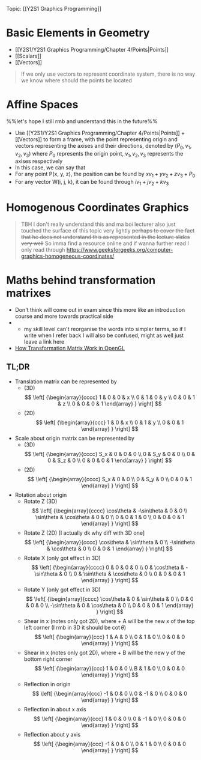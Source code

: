 Topic: [[Y2S1 Graphics Programming]]

# Basic Elements in Geometry
- [[Y2S1/Y2S1 Graphics Programming/Chapter 4/Points|Points]]
- [[Scalars]]
- [[Vectors]]
> If we only use vectors to represent coordinate system, there is no way we know where should the points be located

# Affine Spaces
%%let's hope I still rmb and understand this in the future%%
- Use [[Y2S1/Y2S1 Graphics Programming/Chapter 4/Points|Points]] + [[Vectors]] to form a frame, with the point representing origin and vectors representing the axises and their directions, denoted by $(P_0, v_1, v_2, v_3)$ where $P_0$ represents the origin point, $v_1, v_2, v_3$ represents the axises respectively
- In this case, we can say that
- For any point P(x, y, z), the position can be found by $xv_1 + yv_2 + zv_3 + P_0$
- For any vector W(i, j, k), it can be found through $iv_1 + jv_2 + kv_3$

# Homogenous Coordinates Graphics
> TBH I don't really understand this and ma boi lecturer also just touched the surface of this topic very lightly ~~perhaps to cover the fact that he does not understand this as represented in the lecture slides very well~~
> So imma find a resource online and if wanna further read I only read through
> https://www.geeksforgeeks.org/computer-graphics-homogeneous-coordinates/

# Maths behind transformation matrixes
- Don't think will come out in exam since this more like an introduction course and more towards practical side
- + my skill level can't reorganise the words into simpler terms, so if I write when I refer back I will also be confused, might as well just leave a link here
- [How Transformation Matrix Work in OpenGL](https://stackoverflow.com/a/48349423)

## TL;DR
- Translation matrix can be represented by 
	- (3D) $$
		\left[ {\begin{array}{cccc}
			1 & 0 & 0 & x \\
			0 & 1 & 0 & y \\
			0 & 0 & 1 & z \\
			0 & 0 & 0 & 1
		\end{array} } \right]
	$$
	- (2D) $$
	\left[ {\begin{array}{ccc}
		1 & 0 & x \\
		0 & 1 & y \\
		0 & 0 & 1
	\end{array} } \right]
	$$
- Scale about origin matrix can be represented by
	- (3D) $$
	\left[ {\begin{array}{cccc}
		S_x & 0 & 0 & 0 \\
		0 & S_y & 0 & 0 \\
		0 & 0 & S_z & 0 \\
		0 & 0 & 0 & 1
	\end{array} } \right]
	$$
	- (2D) $$
	\left[ {\begin{array}{cccc}
		S_x & 0 & 0 \\
		0 & S_y & 0 \\
		0 & 0 & 1
	\end{array} } \right]
	$$
- Rotation about origin
	- Rotate Z (3D) $$
	\left[ {\begin{array}{cccc}
		\cos\theta & -\sin\theta & 0 & 0 \\
		\sin\theta & \cos\theta & 0 & 0 \\
		0 & 0 & 1 & 0 \\
		0 & 0 & 0 & 1
	\end{array} } \right]
	$$
	- Rotate Z (2D) [I actually dk why diff with 3D one] $$
	\left[ {\begin{array}{cccc}
		\cos\theta & \sin\theta & 0 \\
		-\sin\theta & \cos\theta & 0 \\
		0 & 0 & 1
	\end{array} } \right]
	$$
	- Rotate X (only got effect in 3D) $$
	\left[ {\begin{array}{cccc}
		0 & 0 & 0 & 0 \\
		0 & \cos\theta & -\sin\theta & 0 \\
		0 & \sin\theta & \cos\theta & 0 \\
		0 & 0 & 0 & 1
	\end{array} } \right]
	$$
	- Rotate Y (only got effect in 3D) $$
	\left[ {\begin{array}{cccc}
		\cos\theta & 0 & \sin\theta & 0 \\
		0 & 0 & 0 & 0 \\
		-\sin\theta & 0 & \cos\theta & 0 \\
		0 & 0 & 0 & 1
	\end{array} } \right]
	$$
	- Shear in x (notes only got 2D), where + A will be the new x of the top left corner (I rmb in 3D it should be $\cot\theta$) $$
	\left[ {\begin{array}{ccc}
		1 & A & 0 \\
		0 & 1 & 0 \\
		0 & 0 & 0
	\end{array} } \right]
	$$
	- Shear in x (notes only got 2D), where + B will be the new y of the bottom right corner $$
	\left[ {\begin{array}{ccc}
		1 & 0 & 0 \\
		B & 1 & 0 \\
		0 & 0 & 0
	\end{array} } \right]
	$$
	- Reflection in origin $$
	\left[ {\begin{array}{ccc}
		-1 & 0 & 0 \\
		0 & -1 & 0 \\
		0 & 0 & 0
	\end{array} } \right]
	$$
	- Reflection in about x axis $$
	\left[ {\begin{array}{ccc}
		1 & 0 & 0 \\
		0 & -1 & 0 \\
		0 & 0 & 0
	\end{array} } \right]
	$$
	- Reflection about y axis $$
	\left[ {\begin{array}{ccc}
		-1 & 0 & 0 \\
		0 & 1 & 0 \\
		0 & 0 & 0
	\end{array} } \right]
	$$